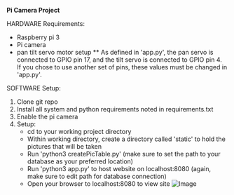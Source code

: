 **Pi Camera Project**

HARDWARE Requirements:
-	Raspberry pi 3
-	Pi camera
-	pan tilt servo motor setup
** As defined in 'app.py', the pan servo is connected to GPIO pin 17, and the tilt servo is connected to GPIO pin 4. 
If you chose to use another set of pins, these values must be changed in 'app.py'.

SOFTWARE Setup:
  1.	Clone git repo  
  2.	Install all system and python requirements noted in requirements.txt
  3.	Enable the pi camera
  4.	Setup: 
        -	cd to your working project directory
        -	Within working directory, create a directory called 'static' to hold the pictures that will be taken
        -	Run 'python3 createPicTable.py' (make sure to set the path to your database as your preferred location)       
        -	Run 'python3 app.py' to host website on localhost:8080 (again, make sure to edit path for database connection)
        -	Open your browser to localhost:8080 to view site
![Image](IMG_0200)
